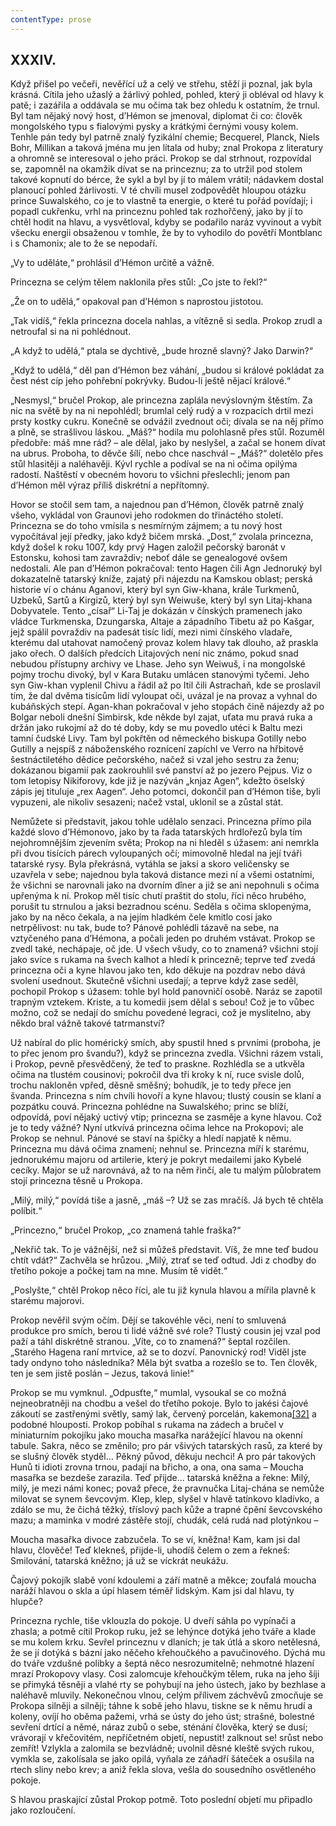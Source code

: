 ```yaml
---
contentType: prose
---
```


## XXXIV.

Když přišel po večeři, nevěřící už a celý ve střehu, stěží ji poznal, jak byla krásná. Cítila jeho užaslý a žárlivý pohled, pohled, který ji obléval od hlavy k patě; i zazářila a oddávala se mu očima tak bez ohledu k ostatním, že trnul. Byl tam nějaký nový host, d’Hémon se jmenoval, diplomat či co: člověk mongolského typu s fialovými pysky a krátkými černými vousy kolem. Tenhle pán tedy byl patrně znalý fyzikální chemie; Becquerel, Planck, Niels Bohr, Millikan a taková jména mu jen lítala od huby; znal Prokopa z literatury a ohromně se interesoval o jeho práci. Prokop se dal strhnout, rozpovídal se, zapomněl na okamžik dívat se na princeznu; za to utržil pod stolem takové kopnutí do bérce, že sykl a byl by jí to málem vrátil; nádavkem dostal planoucí pohled žárlivosti. V té chvíli musel zodpovědět hloupou otázku prince Suwalského, co je to vlastně ta energie, o které tu pořád povídají; i popadl cukřenku, vrhl na princeznu pohled tak rozhořčený, jako by jí to chtěl hodit na hlavu, a vysvětloval, kdyby se podařilo naráz vyvinout a vybít všecku energii obsaženou v tomhle, že by to vyhodilo do povětří Montblanc i s Chamonix; ale to že se nepodaří.

„Vy to uděláte,“ prohlásil d’Hémon určitě a vážně.

Princezna se celým tělem naklonila přes stůl: „Co jste to řekl?“

„Že on to udělá,“ opakoval pan d’Hémon s naprostou jistotou.

„Tak vidíš,“ řekla princezna docela nahlas, a vítězně si sedla. Prokop zrudl a netroufal si na ni pohlédnout.

„A když to udělá,“ ptala se dychtivě, „bude hrozně slavný? Jako Darwin?“

„Když to udělá,“ děl pan d’Hémon bez váhání, „budou si králové pokládat za čest nést cíp jeho pohřební pokrývky. Budou-li ještě nějací králové.“

„Nesmysl,“ bručel Prokop, ale princezna zaplála nevýslovným štěstím. Za nic na světě by na ni nepohlédl; brumlal celý rudý a v rozpacích drtil mezi prsty kostky cukru. Konečně se odvážil zvednout oči; dívala se na něj přímo a plně, se strašlivou láskou. „Máš?“ hodila mu polohlasně přes stůl. Rozuměl předobře: máš mne rád? – ale dělal, jako by neslyšel, a začal se honem dívat na ubrus. Proboha, to děvče šílí, nebo chce naschvál – „Máš?“ doletělo přes stůl hlasitěji a naléhavěji. Kývl rychle a podíval se na ni očima opilýma radostí. Naštěstí v obecném hovoru to všichni přeslechli; jenom pan d’Hémon měl výraz příliš diskrétní a nepřítomný.

Hovor se stočil sem tam, a najednou pan d’Hémon, člověk patrně znalý všeho, vykládal von Graunovi jeho rodokmen do třináctého století. Princezna se do toho vmísila s nesmírným zájmem; a tu nový host vypočítával její předky, jako když bičem mrská. „Dost,“ zvolala princezna, když došel k roku 1007, kdy prvý Hagen založil pečorský baronát v Estonsku, kohosi tam zavraždiv; neboť dále se genealogové ovšem nedostali. Ale pan d’Hémon pokračoval: tento Hagen čili Agn Jednoruký byl dokazatelně tatarský kníže, zajatý při nájezdu na Kamskou oblast; perská historie ví o chánu Aganovi, který byl syn Giw-khana, krále Turkmenů, Uzbeků, Sartů a Kirgizů, který byl syn Weiwuše, který byl syn Litaj-khana Dobyvatele. Tento „císař“ Li-Taj je dokázán v čínských pramenech jako vládce Turkmenska, Dzungarska, Altaje a západního Tibetu až po Kašgar, jejž spálil povraždiv na padesát tisíc lidí, mezi nimi čínského vladaře, kterému dal utahovat namočený provaz kolem hlavy tak dlouho, až praskla jako ořech. O dalších předcích Litajových není nic známo, pokud snad nebudou přístupny archivy ve Lhase. Jeho syn Weiwuš, i na mongolské pojmy trochu divoký, byl v Kara Butaku umlácen stanovými tyčemi. Jeho syn Giw-khan vyplenil Chivu a řádil až po Itil čili Astrachaň, kde se proslavil tím, že dal dvěma tisícům lidí vyloupat oči, uvázal je na provaz a vyhnal do kubáňských stepí. Agan-khan pokračoval v jeho stopách čině nájezdy až po Bolgar neboli dnešní Simbirsk, kde někde byl zajat, uťata mu pravá ruka a držán jako rukojmí až do té doby, kdy se mu povedlo utéci k Baltu mezi tamní čudské Livy. Tam byl pokřtěn od německého biskupa Gotilly nebo Gutilly a nejspíš z náboženského roznícení zapíchl ve Verro na hřbitově šestnáctiletého dědice pečorského, načež si vzal jeho sestru za ženu; dokázanou bigamií pak zaokrouhlil své panství až po jezero Pejpus. Viz o tom letopisy Nikiforovy, kde již je nazýván „knjaz Agen“, kdežto öselský zápis jej tituluje „rex Aagen“. Jeho potomci, dokončil pan d’Hémon tiše, byli vypuzeni, ale nikoliv sesazeni; načež vstal, uklonil se a zůstal stát.

Nemůžete si představit, jakou tohle udělalo senzaci. Princezna přímo pila každé slovo d’Hémonovo, jako by ta řada tatarských hrdlořezů byla tím nejohromnějším zjevením světa; Prokop na ni hleděl s úžasem: ani nemrkla při dvou tisících párech vyloupaných očí; mimovolně hledal na její tváři tatarské rysy. Byla překrásná, vytáhla se jaksi a skoro veličensky se uzavřela v sebe; najednou byla taková distance mezi ní a všemi ostatními, že všichni se narovnali jako na dvorním dîner a již se ani nepohnuli s očima upřenýma k ní. Prokop měl tisíc chutí praštit do stolu, říci něco hrubého, porušit tu strnulou a jaksi bezradnou scénu. Seděla s očima sklopenýma, jako by na něco čekala, a na jejím hladkém čele kmitlo cosi jako netrpělivost: nu tak, bude to? Pánové pohlédli tázavě na sebe, na vztyčeného pana d’Hémona, a počali jeden po druhém vstávat. Prokop se zvedl také, nechápaje, oč jde. U všech všudy, co to znamená? všichni stojí jako svíce s rukama na švech kalhot a hledí k princezně; teprve teď zvedá princezna oči a kyne hlavou jako ten, kdo děkuje na pozdrav nebo dává svolení usednout. Skutečně všichni usedají; a teprve když zase seděl, pochopil Prokop s úžasem: tohle byl hold panovničí osobě. Naráz se zapotil trapným vztekem. Kriste, a tu komedii jsem dělal s sebou! Což je to vůbec možno, což se nedají do smíchu povedené legraci, což je myslitelno, aby někdo bral vážně takové tatrmanství?

Už nabíral do plic homérický smích, aby spustil hned s prvními (proboha, je to přec jenom pro švandu?), když se princezna zvedla. Všichni rázem vstali, i Prokop, pevně přesvědčený, že teď to praskne. Rozhlédla se a utkvěla očima na tlustém cousinovi; pokročil dva tři kroky k ní, ruce svisle dolů, trochu nakloněn vpřed, děsně směšný; bohudík, je to tedy přece jen švanda. Princezna s ním chvíli hovoří a kyne hlavou; tlustý cousin se klaní a pozpátku couvá. Princezna pohlédne na Suwalského; princ se blíží, odpovídá, poví nějaký uctivý vtip; princezna se zasměje a kyne hlavou. Což je to tedy vážné? Nyní utkvívá princezna očima lehce na Prokopovi; ale Prokop se nehnul. Pánové se staví na špičky a hledí napjatě k němu. Princezna mu dává očima znamení; nehnul se. Princezna míří k starému, jednorukému majoru od artilerie, který je pokryt medailemi jako Kybelé cecíky. Major se už narovnává, až to na něm řinčí, ale tu malým půlobratem stojí princezna těsně u Prokopa.

„Milý, milý,“ povídá tiše a jasně, „máš –? Už se zas mračíš. Já bych tě chtěla políbit.“

„Princezno,“ bručel Prokop, „co znamená tahle fraška?“

„Nekřič tak. To je vážnější, než si můžeš představit. Víš, že mne teď budou chtít vdát?“ Zachvěla se hrůzou. „Milý, ztrať se teď odtud. Jdi z chodby do třetího pokoje a počkej tam na mne. Musím tě vidět.“

„Poslyšte,“ chtěl Prokop něco říci, ale tu již kynula hlavou a mířila plavně k starému majorovi.

Prokop nevěřil svým očím. Dějí se takovéhle věci, není to smluvená produkce pro smích, berou ti lidé vážně své role? Tlustý cousin jej vzal pod paží a táhl diskrétně stranou. „Víte, co to znamená?“ šeptal rozčilen. „Starého Hagena raní mrtvice, až se to dozví. Panovnický rod! Viděl jste tady ondyno toho následníka? Měla být svatba a rozešlo se to. Ten člověk, ten je sem jistě poslán – Jezus, taková linie!“

Prokop se mu vymknul. „Odpusťte,“ mumlal, vysoukal se co možná nejneobratněji na chodbu a vešel do třetího pokoje. Bylo to jakési čajové zákoutí se zastřenými světly, samý lak, červený porcelán, kakemona[\[32\]](./resources/undefined) a podobné hlouposti. Prokop pobíhal s rukama na zádech a bručel v miniaturním pokojíku jako moucha masařka narážející hlavou na okenní tabule. Sakra, něco se změnilo; pro pár všivých tatarských rasů, za které by se slušný člověk styděl… Pěkný původ, děkuju nechci! A pro pár takových Hunů ti idioti zrovna trnou, padají na břicho, a ona, ona sama – Moucha masařka se bezdeše zarazila. Teď přijde… tatarská kněžna a řekne: Milý, milý, je mezi námi konec; považ přece, že pravnučka Litaj-chána se nemůže milovat se synem ševcovým. Klep, klep, slyšel v hlavě tatínkovo kladívko, a zdálo se mu, že čichá těžký, tříslový pach kůže a trapné čpění ševcovského mazu; a maminka v modré zástěře stojí, chudák, celá rudá nad plotýnkou –

Moucha masařka divoce zabzučela. To se ví, kněžna! Kam, kam jsi dal hlavu, člověče! Teď klekneš, přijde-li, uhodíš čelem o zem a řekneš: Smilování, tatarská kněžno; já už se víckrát neukážu.

Čajový pokojík slabě voní kdoulemi a září matně a měkce; zoufalá moucha naráží hlavou o skla a úpí hlasem téměř lidským. Kam jsi dal hlavu, ty hlupče?

Princezna rychle, tiše vklouzla do pokoje. U dveří sáhla po vypínači a zhasla; a potmě cítil Prokop ruku, jež se lehýnce dotýká jeho tváře a klade se mu kolem krku. Sevřel princeznu v dlaních; je tak útlá a skoro netělesná, že se jí dotýká s bázní jako něčeho křehoučkého a pavučinového. Dýchá mu do tváře vzdušné polibky a šeptá něco nesrozumitelně; nehmotné hlazení mrazí Prokopovy vlasy. Cosi zalomcuje křehoučkým tělem, ruka na jeho šíji se přimyká těsněji a vlahé rty se pohybují na jeho ústech, jako by bezhlase a naléhavě mluvily. Nekonečnou vlnou, celým přílivem záchvěvů zmocňuje se Prokopa silněji a silněji; táhne k sobě jeho hlavu, tiskne se k němu hrudí a koleny, ovíjí ho oběma pažemi, vrhá se ústy do jeho úst; strašné, bolestné sevření drtící a němé, náraz zubů o sebe, sténání člověka, který se dusí; vrávorají v křečovitém, nepříčetném objetí, nepustit! zalknout se! srůst nebo zemřít! Vzlykla a zalomila se bezvládně; uvolnil děsné kleště svých rukou, vymkla se, zakolísala se jako opilá, vyňala ze záňadří šáteček a osušila na rtech sliny nebo krev; a aniž řekla slova, vešla do sousedního osvětleného pokoje.

S hlavou praskající zůstal Prokop potmě. Toto poslední objetí mu připadlo jako rozloučení.
